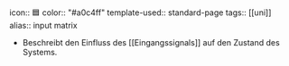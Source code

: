 icon:: 🟦
color:: "#a0c4ff"
template-used:: standard-page
tags:: [[uni]]
alias:: input matrix

- Beschreibt den Einfluss des [[Eingangssignals]] auf den Zustand des Systems.